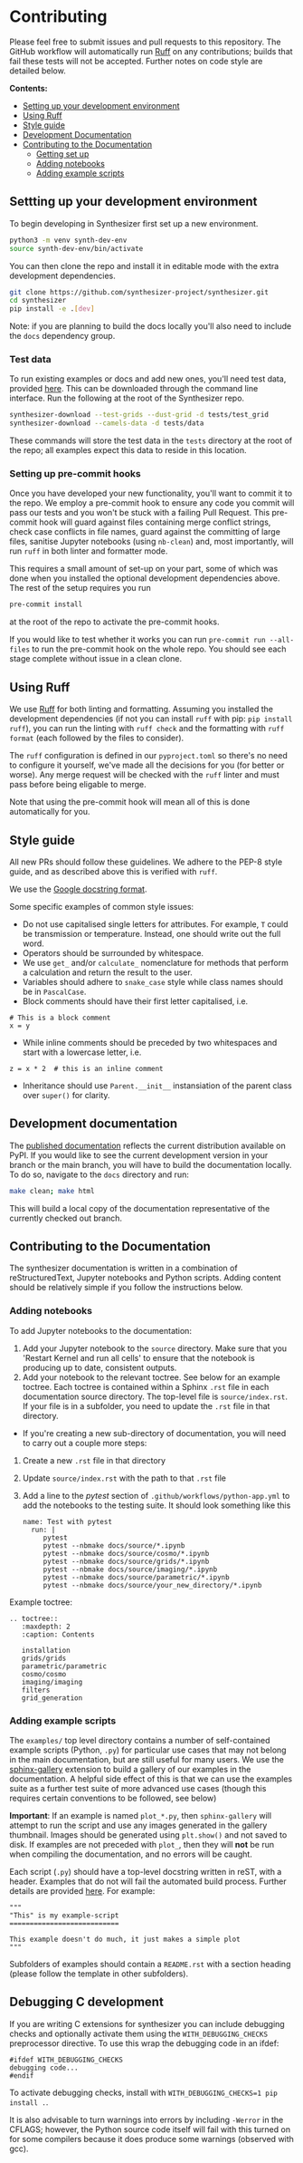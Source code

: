 # Contributing

Please feel free to submit issues and pull requests to this repository.
The GitHub workflow will automatically run [Ruff](https://github.com/astral-sh/ruff) on any contributions; builds that fail these tests will not be accepted. Further notes on code style are detailed below.

**Contents:**

- [Setting up your development environment](#setting-up-your-development-environment)
- [Using Ruff](#using-ruff)
- [Style guide](#style-guide)
- [Development Documentation](#development-documentation)
- [Contributing to the Documentation](#contributing-to-the-documentation)
  - [Getting set up](#getting-set-up)
  - [Adding notebooks](#adding-notebooks)
  - [Adding example scripts](#adding-example-scripts)

## Settting up your development environment

To begin developing in Synthesizer first set up a new environment.

```bash
python3 -m venv synth-dev-env
source synth-dev-env/bin/activate
```

You can then clone the repo and install it in editable mode with the extra development dependencies.

```bash
git clone https://github.com/synthesizer-project/synthesizer.git
cd synthesizer
pip install -e .[dev]
```

Note: if you are planning to build the docs locally you'll also need to include the `docs` dependency group.

### Test data

To run existing examples or docs and add new ones, you'll need test data, provided [here](https://synthesizer-project.github.io/synthesizer/getting_started/downloading_grids.html#downloading-the-test-grid). This can be downloaded through the command line interface. Run the following at the root of the Synthesizer repo.

```bash
synthesizer-download --test-grids --dust-grid -d tests/test_grid
synthesizer-download --camels-data -d tests/data
```

These commands will store the test data in the `tests` directory at the root of the repo; all examples expect this data to reside in this location.

### Setting up pre-commit hooks

Once you have developed your new functionality, you'll want to commit it to the repo. We employ a pre-commit hook to ensure any code you commit will pass our tests and you won't be stuck with a failing Pull Request. This pre-commit hook will guard against files containing merge conflict strings, check case conflicts in file names, guard against the committing of large files, sanitise Jupyter notebooks (using `nb-clean`) and, most importantly, will run `ruff` in both linter and formatter mode.

This requires a small amount of set-up on your part, some of which was done when you installed the optional development dependencies above. The rest of the setup requires you run

```bash
pre-commit install
```

at the root of the repo to activate the pre-commit hooks.

If you would like to test whether it works you can run `pre-commit run --all-files` to run the pre-commit hook on the whole repo. You should see each stage complete without issue in a clean clone.

## Using Ruff

We use [Ruff](https://github.com/astral-sh/ruff) for both linting and formatting. Assuming you installed the development dependencies (if not you can install `ruff` with pip: `pip install ruff`), you can run the linting with `ruff check` and the formatting with `ruff format` (each followed by the files to consider).

The `ruff` configuration is defined in our `pyproject.toml` so there's no need to configure it yourself, we've made all the decisions for you (for better or worse). Any merge request will be checked with the `ruff` linter and must pass before being eligable to merge.

Note that using the pre-commit hook will mean all of this is done automatically for you.

## Style guide

All new PRs should follow these guidelines. We adhere to the PEP-8 style guide, and as described above this is verified with `ruff`.

We use the [Google docstring format](https://google.github.io/styleguide/pyguide.html#s3.8-comments-and-docstrings).

Some specific examples of common style issues:

- Do not use capitalised single letters for attributes. For example, `T` could be transmission or temperature. Instead, one should write out the full word.
- Operators should be surrounded by whitespace.
- We use `get_` and/or `calculate_` nomenclature for methods that perform a calculation and return the result to the user.
- Variables should adhere to `snake_case` style while class names should be in `PascalCase`.
- Block comments should have their first letter capitalised, i.e.

```
# This is a block comment
x = y
```

- While inline comments should be preceded by two whitespaces and start with a lowercase letter, i.e.

```
z = x * 2  # this is an inline comment
```

- Inheritance should use `Parent.__init__` instansiation of the parent class over `super()` for clarity.

## Development documentation 

The [published documentation](https://synthesizer-project.github.io/synthesizer/) reflects the current distribution available on PyPI. If you would like to see the current development version in your branch or the main branch, you will have to build the documentation locally. To do so, navigate to the ``docs`` directory and run:

```bash
make clean; make html
```
This will build a local copy of the documentation representative of the currently checked out branch.

## Contributing to the Documentation

The synthesizer documentation is written in a combination of reStructuredText, Jupyter notebooks and Python scripts.
Adding content should be relatively simple if you follow the instructions below.

### Adding notebooks

To add Jupyter notebooks to the documentation:

1. Add your Jupyter notebook to the `source` directory. Make sure that you 'Restart Kernel and run all cells' to ensure that the notebook is producing up to date, consistent outputs.
2. Add your notebook to the relevant toctree. See below for an example toctree. Each toctree is contained within a Sphinx `.rst` file in each documentation source directory. The top-level file is `source/index.rst`. If your file is in a subfolder, you need to update the `.rst` file in that directory.

- If you're creating a new sub-directory of documentation, you will need to carry out a couple more steps:

1.  Create a new `.rst` file in that directory
2.  Update `source/index.rst` with the path to that `.rst` file
3.  Add a line to the _pytest_ section of `.github/workflows/python-app.yml` to add the notebooks to the testing suite. It should look something like this

        name: Test with pytest
          run: |
             pytest
             pytest --nbmake docs/source/*.ipynb
             pytest --nbmake docs/source/cosmo/*.ipynb
             pytest --nbmake docs/source/grids/*.ipynb
             pytest --nbmake docs/source/imaging/*.ipynb
             pytest --nbmake docs/source/parametric/*.ipynb
             pytest --nbmake docs/source/your_new_directory/*.ipynb

Example toctree:

    .. toctree::
       :maxdepth: 2
       :caption: Contents

       installation
       grids/grids
       parametric/parametric
       cosmo/cosmo
       imaging/imaging
       filters
       grid_generation

### Adding example scripts

The `examples/` top level directory contains a number of self-contained example scripts (Python, `.py`) for particular use cases that may not belong in the main documentation, but are still useful for many users. We use the [sphinx-gallery](https://sphinx-gallery.github.io/stable/index.html) extension to build a gallery of our examples in the documentation. A helpful side effect of this is that we can use the examples suite as a further test suite of more advanced use cases (though this requires certain conventions to be followed, see below)

**Important**: If an example is named `plot_*.py`, then `sphinx-gallery` will attempt to run the script and use any images generated in the gallery thumbnail. Images should be generated using `plt.show()` and not saved to disk. If examples are not preceded with `plot_`, then they will **not** be run when compiling the documentation, and no errors will be caught.

Each script (`.py`) should have a top-level docstring written in reST, with a header. Examples that do not will fail the automated build process. Further details are provided [here](https://sphinx-gallery.github.io/stable/syntax.html). For example:

    """
    "This" is my example-script
    ===========================

    This example doesn't do much, it just makes a simple plot
    """

Subfolders of examples should contain a `README.rst` with a section heading (please follow the template in other subfolders).

## Debugging C development

If you are writing C extensions for synthesizer you can include debugging checks and optionally activate them using the `WITH_DEBUGGING_CHECKS` preprocessor directive. To use this wrap the debugging code in an ifdef:

```
#ifdef WITH_DEBUGGING_CHECKS
debugging code...
#endif
```

To activate debugging checks, install with `WITH_DEBUGGING_CHECKS=1 pip install .`.

It is also advisable to turn warnings into errors by including `-Werror` in the CFLAGS; however, the Python source code itself will fail with this turned on for some compilers because it does produce some warnings (observed with gcc).

